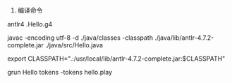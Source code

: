 1. 编译命令

antlr4 .Hello.g4

javac -encoding utf-8 -d ./java/classes -classpath ./java/lib/antlr-4.7.2-complete.jar ./java/src/Hello.java

export CLASSPATH=".:/usr/local/lib/antlr-4.7.2-complete.jar:$CLASSPATH"

grun Hello tokens -tokens hello.play
